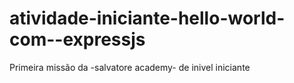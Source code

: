 # atividade-iniciante-hello-world-com--expressjs
Primeira missão da -salvatore academy- de inivel iniciante 
